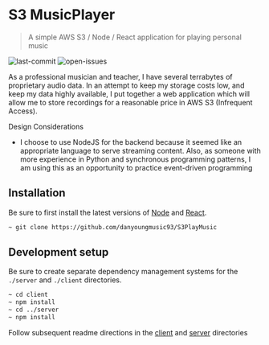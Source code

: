 # S3 MusicPlayer

> A simple AWS S3 / Node / React application for playing personal music

![last-commit][last-commit]
![open-issues][open-url]

As a professional musician and teacher, I have several terrabytes of proprietary audio data. In an attempt to keep my storage costs low, and keep my data highly available, I put together a web application which will allow me to store recordings for a reasonable price in AWS S3 (Infrequent Access). 

Design Considerations
* I choose to use NodeJS for the backend because it seemed like an appropriate language to serve streaming content. Also, as someone with more experience in Python and synchronous programming patterns, I am using this as an opportunity to practice event-driven programming 

## Installation

Be sure to first install the latest versions of [Node](https://nodejs.org/en/) and [React](https://www.tutorialspoint.com/reactjs/reactjs_environment_setup.htm). 

```sh
~ git clone https://github.com/danyoungmusic93/S3PlayMusic
```

## Development setup

Be sure to create separate dependency management systems for the `./server` and `./client` directories. 

```sh
~ cd client
~ npm install
~ cd ../server
~ npm install
```

Follow subsequent readme directions in the [client](client/README.md) and [server](server/README.md) directories

[open-url]: https://img.shields.io/github/issues-raw/danyoungmusic93/S3PlayMusic.svg
[last-commit]: https://img.shields.io/github/last-commit/danyoungmusic93/S3PlayMusic.svg
